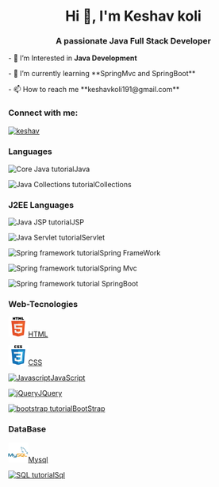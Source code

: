 <h1 align="center">Hi 👋, I'm Keshav koli</h1>
<h3 align="center">A passionate Java Full Stack Developer</h3>

<a>- 🔭 I’m Interested in **Java Development**</a>
<p>
<a>- 🌱 I’m currently learning **SpringMvc and SpringBoot**</a>
</p>
<a>- 📫 How to reach me **keshavkoli191@gmail.com**</a>

<h3 align="left">Connect with me:</h3>
<a align="left">
<a href="https://linkedin.com/in/keshavkoli" target="_blank"><img align="center" src="https://cdn.jsdelivr.net/npm/simple-icons@3.0.1/icons/linkedin.svg" alt="keshav" height="30" width="40" /></a>
  
<h3 align="left">Languages</h3>
<a align="left"><img class=" lazyloaded" data-src="https://static.javatpoint.com/images/homeicon/core-java.png" alt="Core Java tutorial" src="https://static.javatpoint.com/images/homeicon/core-java.png">Java</a>

<a align="left"><img class=" lazyloaded" data-src="https://static.javatpoint.com/images/homeicon/collections.png" alt="Java Collections tutorial" src="https://static.javatpoint.com/images/homeicon/collections.png">Collections</a>


<h3 align="left">J2EE Languages</h3>

<a align="left"><img class=" lazyloaded" data-src="https://static.javatpoint.com/images/homeicon/jsp.png" alt="Java JSP tutorial" src="https://static.javatpoint.com/images/homeicon/jsp.png">JSP</a> 

<a align="left"><img class=" lazyloaded" data-src="https://static.javatpoint.com/images/homeicon/servlet.png" alt="Java Servlet tutorial" src="https://static.javatpoint.com/images/homeicon/servlet.png">Servlet</a> 

<a align="left"><img class=" lazyloaded" data-src="https://static.javatpoint.com/images/homeicon/spring.png" alt="Spring framework tutorial" src="https://static.javatpoint.com/images/homeicon/spring.png">Spring FrameWork</a> 

<a align="left"><img class=" lazyloaded" data-src="https://static.javatpoint.com/images/homeicon/spring.png" alt="Spring framework tutorial" src="https://static.javatpoint.com/images/homeicon/spring.png">Spring Mvc</a> 

<a align="left"><img class=" lazyloaded" data-src="https://static.javatpoint.com/images/homeicon/spring-boot.png" alt="Spring framework tutorial" src="https://static.javatpoint.com/images/homeicon/spring.png"> SpringBoot</a>

<h3 align="left">Web-Tecnologies</h3>

  <a href="https://www.w3.org/html/" target="_blank"> <img src="https://raw.githubusercontent.com/devicons/devicon/master/icons/html5/html5-original-wordmark.svg" alt="html5" width="40" height="40"/>HTML</a> 
  
  <a href="https://www.w3schools.com/css/" target="_blank"> <img src="https://raw.githubusercontent.com/devicons/devicon/master/icons/css3/css3-original-wordmark.svg" alt="css3" width="40" height="40"/>CSS</a> 
  
  <a href="https://www.javascript.com/" target="_blank"> <img src="https://upload.wikimedia.org/wikipedia/commons/6/6a/JavaScript-logo.png" alt="Javascript" width="40" height="40"/>JavaScript</a>
  
  <a href="https://www.jquery.com/" target="_blank"> <img src="https://upload.wikimedia.org/wikipedia/commons/f/fd/JQuery-Logo.svg" alt="jQuery" width="40" height="40"/>JQuery</a>
  
   <a href="https://www.mysql.com/" target="_blank"><img class=" lazyloaded" data-src="https://static.javatpoint.com/bootstrappages/images/bootstrap-logo.jpg" alt="bootstrap tutorial" src="https://static.javatpoint.com/bootstrappages/images/bootstrap-logo.jpg">BootStrap</a> 
   
  <h3 align="left">DataBase</h3>
  
  <a href="https://www.mysql.com/" target="_blank"> <img src="https://raw.githubusercontent.com/devicons/devicon/master/icons/mysql/mysql-original-wordmark.svg" alt="mysql" width="40" height="40"/>Mysql</a>
  
 <a href="https://www.mysql.com/" target="_blank">  <img class=" lazyloaded" data-src="https://static.javatpoint.com/images/homeicon/sql.png" alt="SQL tutorial" src="https://static.javatpoint.com/images/homeicon/sql.png">Sql</a> 
 
  
